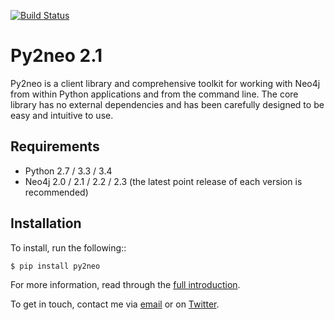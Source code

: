 [![Build Status](https://travis-ci.org/nigelsmall/py2neo.svg?branch=release%2F2.1.0)](https://travis-ci.org/nigelsmall/py2neo)

Py2neo 2.1
==========

Py2neo is a client library and comprehensive toolkit for working with Neo4j from within Python
applications and from the command line. The core library has no external dependencies and has been
carefully designed to be easy and intuitive to use.


Requirements
------------

- Python 2.7 / 3.3 / 3.4
- Neo4j 2.0 / 2.1 / 2.2 / 2.3 (the latest point release of each version is recommended)


Installation
------------

To install, run the following::

    $ pip install py2neo


For more information, read through the [full introduction](http://py2neo.org/2.1/intro.html).

To get in touch, contact me via [email](mailto:nigel@py2neo.org) or on
[Twitter](https://twitter.com/neonige).
